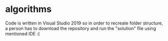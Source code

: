 # algorithms

Code is written in Visual Studio 2019 so in order to recreate folder structure, a person has to download
the repository and run the "solution" file using mentioned IDE :(